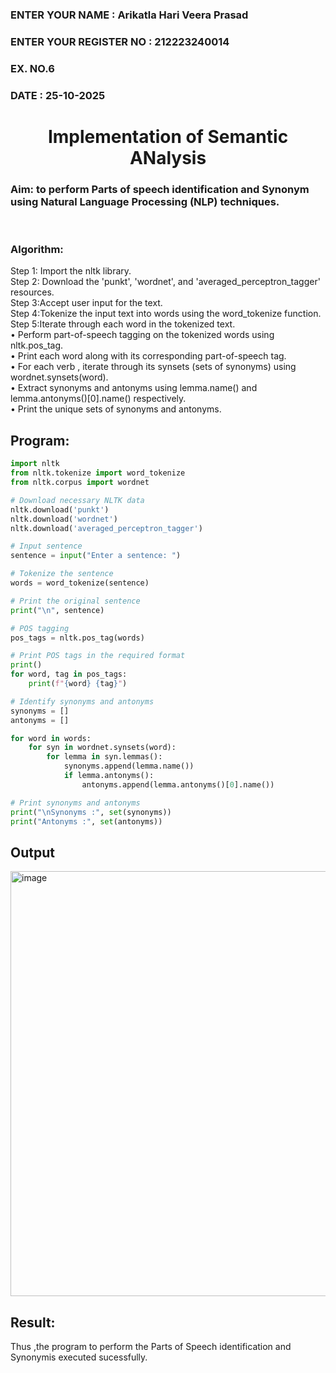 <H3>ENTER YOUR NAME : Arikatla Hari Veera Prasad</H3>
<H3>ENTER YOUR REGISTER NO : 212223240014</H3>
<H3>EX. NO.6</H3>
<H3>DATE : 25-10-2025</H3>
<H1 ALIGN =CENTER>Implementation of Semantic ANalysis</H1>
<H3>Aim: to perform Parts of speech identification and Synonym using Natural Language Processing (NLP) techniques. </H3> 
 <BR>
<h3>Algorithm:</h3>
Step 1: Import the nltk library.<br>
Step 2: Download the 'punkt', 'wordnet', and 'averaged_perceptron_tagger' resources.<br>
Step 3:Accept user input for the text.<br>
Step 4:Tokenize the input text into words using the word_tokenize function.<br>
Step 5:Iterate through each word in the tokenized text.<br>
•	Perform part-of-speech tagging on the tokenized words using nltk.pos_tag.<br>
•	Print each word along with its corresponding part-of-speech tag.<br>
•	For each verb , iterate through its synsets (sets of synonyms) using wordnet.synsets(word).<br>
•	Extract synonyms and antonyms using lemma.name() and lemma.antonyms()[0].name() respectively.<br>
•	Print the unique sets of synonyms and antonyms.

## Program:
```python
import nltk
from nltk.tokenize import word_tokenize
from nltk.corpus import wordnet

# Download necessary NLTK data
nltk.download('punkt')
nltk.download('wordnet')
nltk.download('averaged_perceptron_tagger')

# Input sentence
sentence = input("Enter a sentence: ")

# Tokenize the sentence
words = word_tokenize(sentence)

# Print the original sentence
print("\n", sentence)

# POS tagging
pos_tags = nltk.pos_tag(words)

# Print POS tags in the required format
print()
for word, tag in pos_tags:
    print(f"{word} {tag}")

# Identify synonyms and antonyms
synonyms = []
antonyms = []

for word in words:
    for syn in wordnet.synsets(word):
        for lemma in syn.lemmas():
            synonyms.append(lemma.name())
            if lemma.antonyms():
                antonyms.append(lemma.antonyms()[0].name())

# Print synonyms and antonyms
print("\nSynonyms :", set(synonyms))
print("Antonyms :", set(antonyms))

```

## Output

<img width="1465" height="680" alt="image" src="https://github.com/user-attachments/assets/b1ddcbc6-5c5f-4654-ab5e-f903dd3743e3" />

## Result:
Thus ,the program to perform the Parts of Speech identification and Synonymis executed sucessfully.
